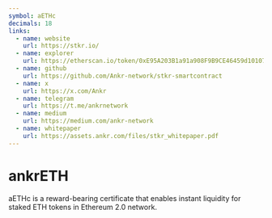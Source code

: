 ```yaml
---
symbol: aETHc
decimals: 18
links:
  - name: website
    url: https://stkr.io/
  - name: explorer
    url: https://etherscan.io/token/0xE95A203B1a91a908F9B9CE46459d101078c2c3cb
  - name: github
    url: https://github.com/Ankr-network/stkr-smartcontract
  - name: x
    url: https://x.com/Ankr
  - name: telegram
    url: https://t.me/ankrnetwork
  - name: medium
    url: https://medium.com/ankr-network
  - name: whitepaper
    url: https://assets.ankr.com/files/stkr_whitepaper.pdf
---
```


# ankrETH

aETHc is a reward-bearing certificate that enables instant liquidity for staked ETH tokens in Ethereum 2.0 network.

